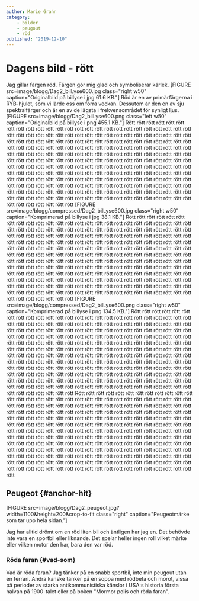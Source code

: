 ```yaml
---
author: Marie Grahn
category:
    - bilder
    - peugout
    - röd
published: "2019-12-10"
---
```

Dagens bild - rött
==================================

Jag gillar färgen röd. Färgen gör mig glad och symboliserar kärlek.
[FIGURE src=image/blogg/Dag2_bilLyse600.jpg class="right w50" caption="Originalbild på billyse i jpg 61.6 KB."]
Röd är en av primärfärgerna i RYB-hjulet, som vi lärde oss om förra veckan. Dessutom är den en av sju spektralfärger och är en av de lägsta i frekvensområdet för synligt ljus.
[FIGURE src=image/blogg/Dag2_bilLyse600.png class="left w50" caption="Originalbild på billyse i png 455.1 KB."]
Rött rött rött rött rött rött rött rött rött rött rött rött rött rött rött rött rött rött rött rött rött rött rött rött rött rött rött rött rött rött rött rött rött rött rött rött rött rött rött rött rött rött rött rött rött rött rött rött rött rött rött rött rött rött rött rött rött rött rött rött rött rött rött rött rött rött rött rött rött rött rött rött rött rött rött rött rött rött rött rött rött rött rött rött rött rött rött rött rött rött rött rött rött rött rött rött rött rött rött rött rött rött rött rött rött rött rött rött rött rött rött rött rött rött rött rött rött rött rött rött rött rött rött rött rött rött rött rött rött rött rött rött rött rött rött rött rött rött rött rött rött rött rött rött rött rött rött rött rött rött rött rött rött rött rött rött rött rött rött rött rött rött rött rött rött rött rött rött rött rött rött rött rött rött rött rött rött rött rött rött rött rött rött rött rött rött rött rött rött rött rött rött rött rött rött rött rött rött rött rött rött rött rött rött rött rött rött rött rött rött rött rött rött rött rött rött rött rött rött rött rött rött rött rött rött rött rött rött rött rött rött rött rött rött rött rött rött rött rött rött rött
[FIGURE src=image/blogg/compressed/Dag2_bilLyse600.jpg class="right w50" caption="Komprimerad på billyse i jpg 38.1 KB."]
Rött rött rött rött rött rött rött rött rött rött rött rött rött rött rött rött rött rött rött rött rött rött rött rött rött rött rött rött rött rött rött rött rött rött rött rött rött rött rött rött rött rött rött rött rött rött rött rött rött rött rött rött rött rött rött rött rött rött rött rött rött rött rött rött rött rött rött rött rött rött rött rött rött rött rött rött rött rött rött rött rött rött rött rött rött rött rött rött rött rött rött rött rött rött rött rött rött rött rött rött rött rött rött rött rött rött rött rött rött rött rött rött rött rött rött rött rött rött rött rött rött rött rött rött rött rött rött rött rött rött rött rött rött rött rött rött rött rött rött rött rött rött rött rött rött rött rött rött rött rött rött rött rött rött rött rött rött rött rött rött rött rött rött rött rött rött rött rött rött rött rött rött rött rött rött rött rött rött rött rött rött rött rött rött rött rött rött rött rött rött rött rött rött rött rött rött rött rött rött rött rött rött rött rött rött rött rött rött rött rött rött rött rött rött rött rött rött rött rött rött rött rött rött rött rött rött rött rött rött rött rött rött rött rött rött rött rött rött rött rött rött
[FIGURE src=image/blogg/compressed/Dag2_bilLyse600.png class="right w50" caption="Komprimerad på billyse i png 134.5 KB."]
Rött rött rött rött rött rött rött rött rött rött rött rött rött rött rött rött rött rött rött rött rött rött rött rött rött rött rött rött rött rött rött rött rött rött rött rött rött rött rött rött rött rött rött rött rött rött rött rött rött rött rött rött rött rött rött rött rött rött rött rött rött rött rött rött rött rött rött rött rött rött rött rött rött rött rött rött rött rött rött rött rött rött rött rött rött rött rött rött rött rött rött rött rött rött rött rött rött rött rött rött rött rött rött rött rött rött rött rött rött rött rött rött rött rött rött rött rött rött rött rött rött rött rött rött rött rött rött rött rött rött rött rött rött rött rött rött rött rött rött rött rött rött rött rött rött rött rött rött rött rött rött rött rött rött rött rött rött rött rött rött rött rött rött rött rött rött rött rött rött rött rött rött rött rött rött rött rött rött rött rött rött rött rött rött rött rött rött rött rött rött rött rött rött rött rött rött rött rött rött rött rött rött rött rött rött rött rött rött rött rött rött rött rött rött rött rött rött rött rött rött rött rött rött rött rött rött rött rött rött rött rött rött rött rött rött rött rött rött rött rött rött
Rött rött rött rött rött rött rött rött rött rött rött rött rött rött rött rött rött rött rött rött rött rött rött rött rött rött rött rött rött rött rött rött rött rött rött rött rött rött rött rött rött rött rött rött rött rött rött rött rött rött rött rött rött rött rött rött rött rött rött rött rött rött rött rött rött rött rött rött rött rött rött rött rött rött rött rött rött rött rött rött rött rött rött rött rött rött rött rött rött rött rött rött rött rött rött rött rött rött rött rött rött rött rött rött rött rött rött rött rött rött rött rött rött rött rött rött rött rött rött rött rött rött rött rött rött rött rött rött rött rött rött rött rött rött rött rött rött rött rött rött rött rött rött rött rött rött rött rött rött rött rött rött rött rött rött rött rött rött rött rött rött rött rött rött rött rött rött rött rött rött rött rött rött rött rött rött rött rött rött rött rött rött rött rött rött rött rött rött rött rött rött rött rött rött rött rött rött rött rött rött rött rött rött rött rött rött rött rött rött rött rött rött rött rött rött rött rött rött rött rött rött rött rött rött rött rött rött rött rött rött rött rött rött rött rött rött rött rött rött rött rött

Peugeot {#anchor-hit}
-----------------------------------

[FIGURE src=image/blogg/Dag2_peugeot.jpg?width=1100&height=200&crop-to-fit class="right" caption="Peugeotmärke som tar upp hela sidan."]

Jag har alltid drömt om en röd liten bil och äntligen har jag en. Det behövde inte vara en sportbil eller liknande. Det spelar heller ingen roll vilket märke eller vilken motor den har, bara den var röd.



### Röda faran {#vad-som}

Vad är röda faran? Jag tänker på en snabb sportbil, inte min peugout utan en ferrari. Andra kanske tänker på en soppa med rödbeta och morot, vissa på perioder av starka antikommunistiska känslor i USA:s historia första halvan på 1900-talet eller på boken "Mormor polis och röda faran".
